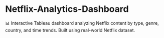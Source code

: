 # Netflix-Analytics-Dashboard
📊 Interactive Tableau dashboard analyzing Netflix content by type, genre, country, and time trends. Built using real-world Netflix dataset.
